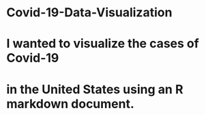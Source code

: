 # Covid-19-Data-Visualization

# I wanted to visualize the cases of Covid-19
# in the United States using an R markdown document.
